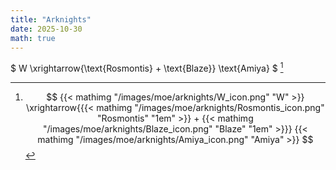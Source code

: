 ```yaml
---
title: "Arknights"
date: 2025-10-30
math: true
---
```


$ W \xrightarrow{\text{Rosmontis} + \text{Blaze}} \text{Amiya} $ [^w-amiya]

[^w-amiya]: $$ {{< mathimg "/images/moe/arknights/W_icon.png" "W" >}} \xrightarrow{{{< mathimg "/images/moe/arknights/Rosmontis_icon.png" "Rosmontis" "1em" >}} + {{< mathimg "/images/moe/arknights/Blaze_icon.png" "Blaze" "1em" >}}} {{< mathimg "/images/moe/arknights/Amiya_icon.png" "Amiya" >}} $$